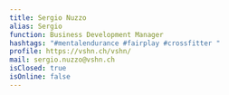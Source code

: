 ```yaml
---
title: Sergio Nuzzo
alias: Sergio
function: Business Development Manager
hashtags: "#mentalendurance #fairplay #crossfitter "
profile: https://vshn.ch/vshn/
mail: sergio.nuzzo@vshn.ch
isClosed: true
isOnline: false
---
```

